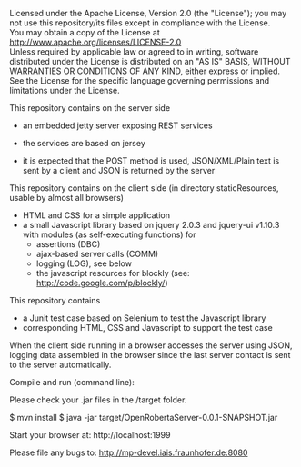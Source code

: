 Licensed under the Apache License, Version 2.0 (the "License"); you may not use this repository/its files except in compliance with the License.                   
You may obtain a copy of the License at http://www.apache.org/licenses/LICENSE-2.0                                 
Unless required by applicable law or agreed to in writing, software distributed under the License is distributed on an "AS IS" BASIS, 
WITHOUT WARRANTIES OR CONDITIONS OF ANY KIND, either express or implied. See the License for the specific language governing permissions and        
limitations under the License.

This repository contains on the server side
- an embedded jetty server exposing REST services
- the services are based on jersey

- it is expected that the POST method is used, JSON/XML/Plain text is sent by a client and JSON is returned by the server

This repository contains on the client side (in directory staticResources, usable by almost all browsers)
- HTML and CSS for a simple application
- a small Javascript library based on jquery 2.0.3 and jquery-ui v1.10.3 with modules (as self-executing functions) for
  - assertions (DBC)
  - ajax-based server calls (COMM)
  - logging (LOG), see below
  - the javascript resources for blockly (see: http://code.google.com/p/blockly/)

This repository contains
- a Junit test case based on Selenium to test the Javascript library
- corresponding HTML, CSS and Javascript to support the test case

When the client side running in a browser accesses the server using JSON, logging data assembled in the browser since the last server contact is sent to the server
automatically.


Compile and run (command line):

Please check your .jar files in the /target folder.

$ mvn install
$ java -jar target/OpenRobertaServer-0.0.1-SNAPSHOT.jar

Start your browser at:
http://localhost:1999


Please file any bugs to:
http://mp-devel.iais.fraunhofer.de:8080
